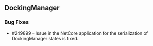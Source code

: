 ﻿## DockingManager

### Bug Fixes

* \#249899 – Issue in the NetCore application for the serialization of DockingManager states is fixed.
